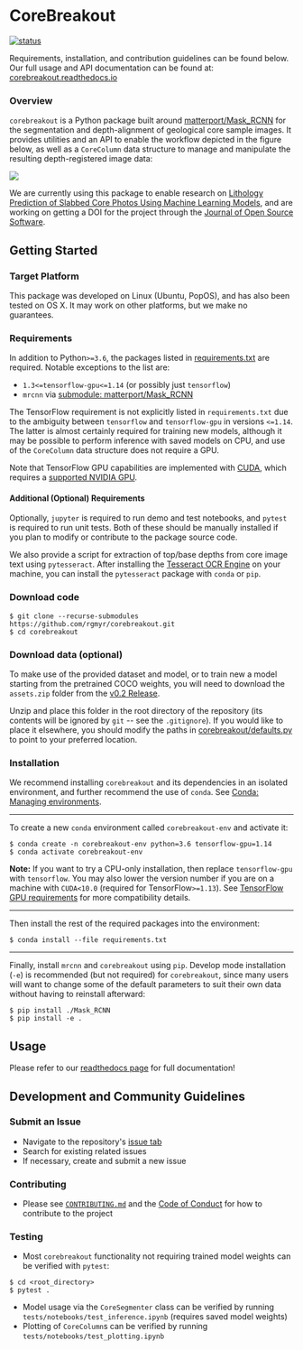 # CoreBreakout

[![status](https://joss.theoj.org/papers/add2021f95268fd4cd2850b105f3d570/status.svg)](https://joss.theoj.org/papers/add2021f95268fd4cd2850b105f3d570)

Requirements, installation, and contribution guidelines can be found below. Our full usage and API documentation can be found at: [corebreakout.readthedocs.io](https://corebreakout.readthedocs.io/en/latest/)

### Overview

`corebreakout` is a Python package built around [matterport/Mask\_RCNN](https://github.com/matterport/Mask_RCNN) for the segmentation and depth-alignment of geological core sample images. It provides utilities and an API to enable the workflow depicted in the figure below, as well as a `CoreColumn` data structure to manage and manipulate the resulting depth-registered image data:

![](JOSS_figure_workflow.png)

We are currently using this package to enable research on [Lithology Prediction of Slabbed Core Photos Using Machine Learning Models](https://figshare.com/articles/Lithology_Prediction_of_Slabbed_Core_Photos_Using_Machine_Learning_Models/8023835/2), and are working on getting a DOI for the project through the [Journal of Open Source Software](https://joss.theoj.org/).

## Getting Started

### Target Platform

This package was developed on Linux (Ubuntu, PopOS), and has also been tested on OS X. It may work on other platforms, but we make no guarantees.

### Requirements

In addition to Python`>=3.6`, the packages listed in [requirements.txt](requirements.txt) are required. Notable exceptions to the list are:

- `1.3<=tensorflow-gpu<=1.14` (or possibly just `tensorflow`)
- `mrcnn` via [submodule: matterport/Mask\_RCNN](https://github.com/matterport/Mask_RCNN/tree/3deaec5d902d16e1daf56b62d5971d428dc920bc)

The TensorFlow requirement is not explicitly listed in `requirements.txt` due to the ambiguity between `tensorflow` and `tensorflow-gpu` in versions `<=1.14`. The latter is almost certainly required for training new models, although it may be possible to perform inference with saved models on CPU, and use of the `CoreColumn` data structure does not require a GPU.

Note that TensorFlow GPU capabilities are implemented with [CUDA](https://developer.nvidia.com/cuda-zone), which requires a [supported NVIDIA GPU](https://developer.nvidia.com/cuda-gpus).

#### Additional (Optional) Requirements

Optionally, `jupyter` is required to run demo and test notebooks, and `pytest` is required to run unit tests. Both of these should be manually installed if you plan to modify or contribute to the package source code.

We also provide a script for extraction of top/base depths from core image text using `pytesseract`. After installing the [Tesseract OCR Engine](https://github.com/tesseract-ocr/tesseract) on your machine, you can install the `pytesseract` package with `conda` or `pip`.

### Download code

```
$ git clone --recurse-submodules https://github.com/rgmyr/corebreakout.git
$ cd corebreakout
```

### Download data (optional)

To make use of the provided dataset and model, or to train new a model starting from the pretrained COCO weights, you will need to download the `assets.zip` folder from the [v0.2 Release](https://github.com/rgmyr/corebreakout/releases/tag/v0.2).

Unzip and place this folder in the root directory of the repository (its contents will be ignored by `git` -- see the `.gitignore`). If you would like to place it elsewhere, you should modify the paths in [corebreakout/defaults.py](https://github.com/rgmyr/corebreakout/blob/master/corebreakout/defaults.py) to point to your preferred location.


### Installation

We recommend installing `corebreakout` and its dependencies in an isolated environment, and further recommend the use of `conda`. See [Conda: Managing environments](https://docs.conda.io/projects/conda/en/latest/user-guide/tasks/manage-environments.html).

---

To create a new `conda` environment called `corebreakout-env` and activate it:

```
$ conda create -n corebreakout-env python=3.6 tensorflow-gpu=1.14
$ conda activate corebreakout-env
```

**Note:** If you want to try a CPU-only installation, then replace `tensorflow-gpu` with `tensorflow`. You may also lower the version number if you are on a machine with `CUDA<10.0` (required for TensorFlow`>=1.13`). See [TensorFlow GPU requirements](https://www.tensorflow.org/install/gpu#software_requirements) for more compatibility details.

---

Then install the rest of the required packages into the environment:

```
$ conda install --file requirements.txt
```

---

Finally, install `mrcnn` and `corebreakout` using `pip`. Develop mode installation (`-e`) is recommended (but not required) for `corebreakout`, since many users will want to change some of the default parameters to suit their own data without having to reinstall afterward:

```
$ pip install ./Mask_RCNN
$ pip install -e .
```

## Usage

Please refer to our [readthedocs page](https://corebreakout.readthedocs.io/en/latest/) for full documentation!

## Development and Community Guidelines

### Submit an Issue

- Navigate to the repository's [issue tab](https://github.com/rgmyr/corebreakout/issues)
- Search for existing related issues
- If necessary, create and submit a new issue

### Contributing

- Please see [`CONTRIBUTING.md`](CONTRIBUTING.md) and the [Code of Conduct](CODE_OF_CONDUCT.md) for how to contribute to the project

### Testing

- Most `corebreakout` functionality not requiring trained model weights can be verified with `pytest`:

```
$ cd <root_directory>
$ pytest .
```

- Model usage via the `CoreSegmenter` class can be verified by running `tests/notebooks/test_inference.ipynb` (requires saved model weights)
- Plotting of `CoreColumn`s can be verified by running `tests/notebooks/test_plotting.ipynb`
